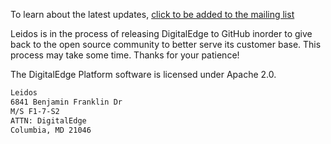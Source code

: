 To learn about the latest updates, [click to be added to the mailing list](http://eepurl.com/bBpm9z)

Leidos is in the process of releasing DigitalEdge to GitHub inorder to give back to the open source community to better serve its customer base. This process may take some time. Thanks for your patience!

The DigitalEdge Platform software is licensed under Apache 2.0. 

```bash
Leidos
6841 Benjamin Franklin Dr
M/S F1-7-S2
ATTN: DigitalEdge
Columbia, MD 21046
```

